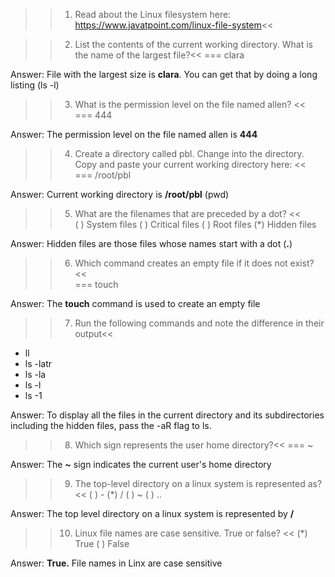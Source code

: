 >>1. Read about the Linux filesystem here: https://www.javatpoint.com/linux-file-system<<  
  


>>2. List the contents of the current working directory. What is the name of the largest file?<<
=== clara
  
Answer: File with the largest size is **clara**. You can get that by doing a long listing (ls -l)  

>>3. What is the permission level on the file named allen? <<  
=== 444  
  
Answer: The permission level on the file named allen is **444**  
   
>>4. Create a directory called pbl. Change into the directory. Copy and paste your current working directory here: <<  
=== /root/pbl
  
Answer: Current working directory is **/root/pbl** (pwd)  

>>5. What are the filenames that are preceded by a dot? <<  
( ) System files
( ) Critical files
( ) Root files
(*) Hidden files
  
Answer: Hidden files are those files whose names start with a dot (**.**)  
  
>>6. Which command creates an empty file if it does not exist? <<  
=== touch
  
Answer: The **touch** command is used to create an empty file  
  
>>7. Run the following commands and note the difference in their output<<
- ll
- ls -latr
- ls -la
- ls -l
- ls -1
  
Answer: To display all the files in the current directory and its subdirectories including the hidden files, pass the -aR flag to ls.  
  
>>8. Which sign represents the user home directory?<<
=== ~
  
Answer: The **~** sign indicates the current user's home directory  
  
>>9. The top-level directory on a linux system is represented as? <<
( ) -
(*) /
( ) ~
( ) ..
  
Answer: The top level directory on a linux system is represented by **/**
  
>>10. Linux file names are case sensitive. True or false? <<
(*) True
( ) False
  
Answer: **True.** File names in Linx are case sensitive
